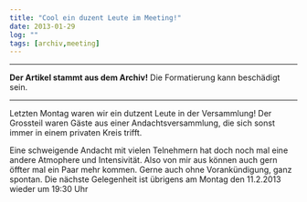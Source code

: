 ```yaml
---
title: "Cool ein duzent Leute im Meeting!"
date: 2013-01-29
log: ""
tags: [archiv,meeting]
---
```

<hr><b>Der Artikel stammt aus dem Archiv!</b> Die Formatierung kann beschädigt sein.<hr>

 Letzten Montag waren wir ein dutzent Leute in der Versammlung! Der Grossteil waren Gäste aus einer Andachtsversammlung, die sich sonst immer in einem privaten Kreis trifft. 

Eine schweigende Andacht mit vielen Telnehmern hat doch noch mal eine andere Atmophere und Intensivität. Also von mir aus können auch gern öffter mal ein Paar mehr kommen. Gerne auch ohne Vorankündigung, ganz spontan. Die nächste Gelegenheit ist übrigens am Montag den 11.2.2013 wieder um 19:30 Uhr
